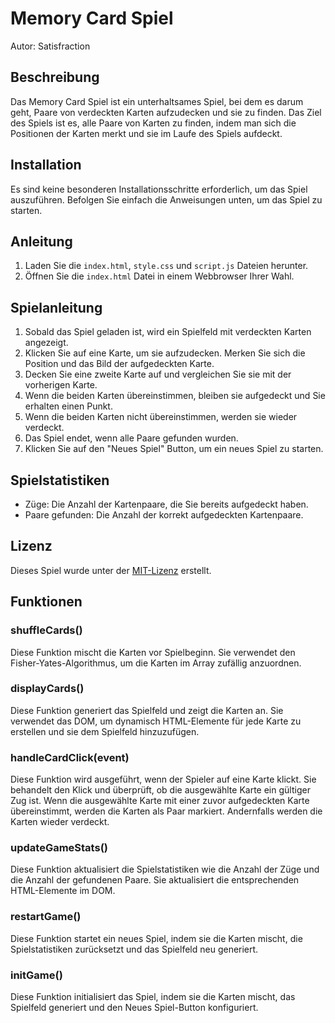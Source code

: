# Memory Card Spiel

Autor: Satisfraction

## Beschreibung

Das Memory Card Spiel ist ein unterhaltsames Spiel, bei dem es darum geht, Paare von verdeckten Karten aufzudecken und sie zu finden. Das Ziel des Spiels ist es, alle Paare von Karten zu finden, indem man sich die Positionen der Karten merkt und sie im Laufe des Spiels aufdeckt.

## Installation

Es sind keine besonderen Installationsschritte erforderlich, um das Spiel auszuführen. Befolgen Sie einfach die Anweisungen unten, um das Spiel zu starten.

## Anleitung

1. Laden Sie die `index.html`, `style.css` und `script.js` Dateien herunter.
2. Öffnen Sie die `index.html` Datei in einem Webbrowser Ihrer Wahl.

## Spielanleitung

1. Sobald das Spiel geladen ist, wird ein Spielfeld mit verdeckten Karten angezeigt.
2. Klicken Sie auf eine Karte, um sie aufzudecken. Merken Sie sich die Position und das Bild der aufgedeckten Karte.
3. Decken Sie eine zweite Karte auf und vergleichen Sie sie mit der vorherigen Karte.
4. Wenn die beiden Karten übereinstimmen, bleiben sie aufgedeckt und Sie erhalten einen Punkt.
5. Wenn die beiden Karten nicht übereinstimmen, werden sie wieder verdeckt.
6. Das Spiel endet, wenn alle Paare gefunden wurden.
7. Klicken Sie auf den "Neues Spiel" Button, um ein neues Spiel zu starten.

## Spielstatistiken

- Züge: Die Anzahl der Kartenpaare, die Sie bereits aufgedeckt haben.
- Paare gefunden: Die Anzahl der korrekt aufgedeckten Kartenpaare.

## Lizenz

Dieses Spiel wurde unter der [MIT-Lizenz](https://opensource.org/licenses/MIT) erstellt.

## Funktionen

### shuffleCards()

Diese Funktion mischt die Karten vor Spielbeginn. Sie verwendet den Fisher-Yates-Algorithmus, um die Karten im Array zufällig anzuordnen.

### displayCards()

Diese Funktion generiert das Spielfeld und zeigt die Karten an. Sie verwendet das DOM, um dynamisch HTML-Elemente für jede Karte zu erstellen und sie dem Spielfeld hinzuzufügen.

### handleCardClick(event)

Diese Funktion wird ausgeführt, wenn der Spieler auf eine Karte klickt. Sie behandelt den Klick und überprüft, ob die ausgewählte Karte ein gültiger Zug ist. Wenn die ausgewählte Karte mit einer zuvor aufgedeckten Karte übereinstimmt, werden die Karten als Paar markiert. Andernfalls werden die Karten wieder verdeckt.

### updateGameStats()

Diese Funktion aktualisiert die Spielstatistiken wie die Anzahl der Züge und die Anzahl der gefundenen Paare. Sie aktualisiert die entsprechenden HTML-Elemente im DOM.

### restartGame()

Diese Funktion startet ein neues Spiel, indem sie die Karten mischt, die Spielstatistiken zurücksetzt und das Spielfeld neu generiert.

### initGame()

Diese Funktion initialisiert das Spiel, indem sie die Karten mischt, das Spielfeld generiert und den Neues Spiel-Button konfiguriert.


